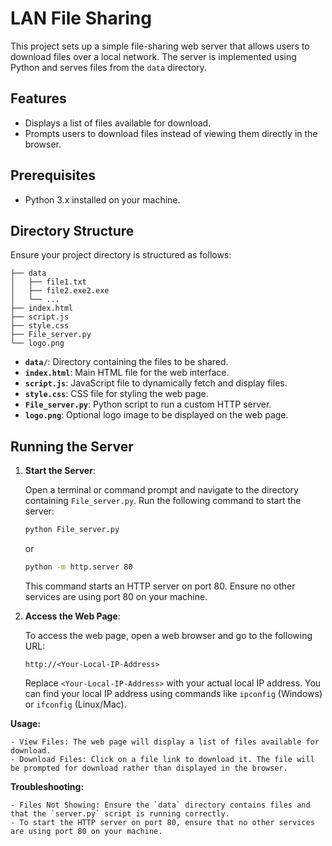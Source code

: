 # LAN File Sharing

This project sets up a simple file-sharing web server that allows users to download files over a local network. The server is implemented using Python and serves files from the `data` directory.

## Features

- Displays a list of files available for download.
- Prompts users to download files instead of viewing them directly in the browser.

## Prerequisites

- Python 3.x installed on your machine.

## Directory Structure

Ensure your project directory is structured as follows:

```your/project
├── data
│   ├── file1.txt
│   ├── file2.exe2.exe
│   └── ...
├── index.html
├── script.js
├── style.css
├── File_server.py
└── logo.png
```

- **`data/`**: Directory containing the files to be shared.
- **`index.html`**: Main HTML file for the web interface.
- **`script.js`**: JavaScript file to dynamically fetch and display files.
- **`style.css`**: CSS file for styling the web page.
- **`File_server.py`**: Python script to run a custom HTTP server.
- **`logo.png`**: Optional logo image to be displayed on the web page.

## Running the Server

1. **Start the Server**:

   Open a terminal or command prompt and navigate to the directory containing `File_server.py`. Run the following command to start the server:

   ```bash
   python File_server.py
   ```

   or

   ```bash
   python -m http.server 80
   ```

   This command starts an HTTP server on port 80. Ensure no other services are using port 80 on your machine.

2. **Access the Web Page**:

    To access the web page, open a web browser and go to the following URL:

    `http://<Your-Local-IP-Address>`

    Replace `<Your-Local-IP-Address>` with your actual local IP address. You can find your local IP address using commands like `ipconfig` (Windows) or `ifconfig` (Linux/Mac).

**Usage:**

    - View Files: The web page will display a list of files available for download.
    - Download Files: Click on a file link to download it. The file will be prompted for download rather than displayed in the browser.

**Troubleshooting:**

    - Files Not Showing: Ensure the `data` directory contains files and that the `server.py` script is running correctly.
    - To start the HTTP server on port 80, ensure that no other services are using port 80 on your machine.
